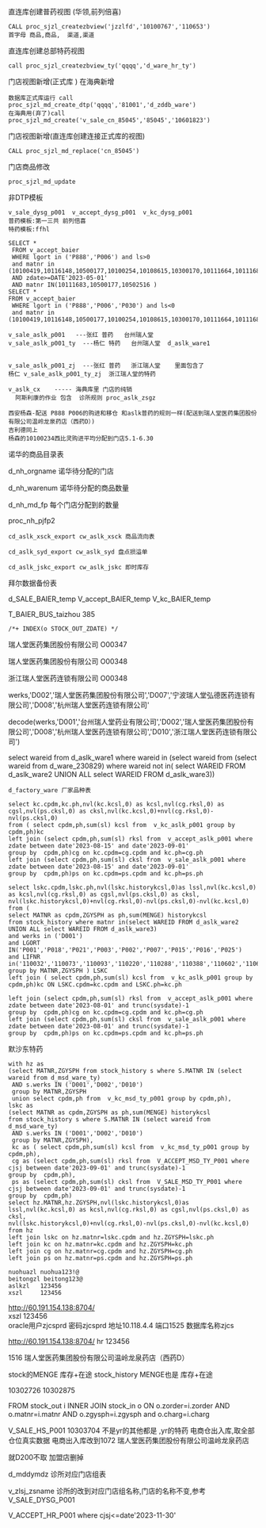 直连库创建普药视图  (华领,前列倍喜) 

```
CALL proc_sjzl_createzbview('jzzlfd','10100767','110653')
首字母 商品,商品,  渠道,渠道
```

直连库创建总部特药视图

```
call proc_sjzl_createzbview_ty('qqqq','d_ware_hr_ty')
```

门店视图新增(正式库 ) 在海典新增

```
数据库正式库运行 call proc_sjzl_md_create_dtp('qqqq','81001','d_zddb_ware')
在海典用(弃了)call  proc_sjzl_md_create('v_sale_cn_85045','85045','10601823')
```

门店视图新增(直连库创建连接正式库的视图)

```
CALL proc_sjzl_md_replace('cn_85045')
```

门店商品修改

```
proc_sjzl_md_update
```

非DTP模板

```
v_sale_dysg_p001  v_accept_dysg_p001  v_kc_dysg_p001
普药模板:第一三共 前列倍喜
特药模板:ffhl
```

```
SELECT *
 FROM v_accept_baier
 WHERE lgort in ('P888','P006') and ls>0
 and matnr in (10100419,10116148,10500177,10100254,10108615,10300170,10111664,10111682,10111683,10502516)
 AND zdate>=DATE'2023-05-01'
 AND matnr IN(10111683,10500177,10502516 )
SELECT *
FROM v_accept_baier
 WHERE lgort in ('P888','P006','P030') and ls<0
 and matnr in (10100419,10116148,10500177,10100254,10108615,10300170,10111664,10111682,10111683,10502516)
```

```
v_sale_aslk_p001   ---张红 普药   台州瑞人堂
v_sale_aslk_p001_ty  ---杨仁 特药   台州瑞人堂  d_aslk_ware1


v_sale_aslk_p001_zj  ---张红 普药   浙江瑞人堂    里面包含了 
杨仁 v_sale_aslk_p001_ty_zj  浙江瑞人堂的特药

v_aslk_cx    ----- 海典库里 门店的纯销   
  阿斯利康的作业 包含  诊所规则 proc_aslk_zsgz
```

```
西安杨森-配送 P888 P006的购进和移仓 和aslk普药的规则一样(配送到瑞人堂医药集团股份有限公司温岭龙泉药店（西药D）)
吉利德同上
杨森的10100234西比灵购进平均分配到门店5.1-6.30
```

诺华的商品目录表

d_nh_orgname 诺华待分配的门店

d_nh_warenum 诺华待分配的商品数量

d_nh_md_fp   每个门店分配到的数量

proc_nh_pjfp2

```
cd_aslk_xsck_export cw_aslk_xsck 商品流向表

cd_aslk_syd_export cw_aslk_syd 盘点损溢单

cd_aslk_jskc_export cw_aslk_jskc 即时库存
```

拜尔数据备份表

d_SALE_BAIER_temp  V_accept_BAIER_temp V_kc_BAIER_temp

T_BAIER_BUS_taizhou 385

```
/*+ INDEX(o STOCK_OUT_ZDATE) */ 
```

瑞人堂医药集团股份有限公司  O00347

瑞人堂医药集团股份有限公司  O00348

浙江瑞人堂医药连锁有限公司  O00348

werks,'D002','瑞人堂医药集团股份有限公司','D007','宁波瑞人堂弘德医药连锁有限公司','D008','杭州瑞人堂医药连锁有限公司'

decode(werks,'D001','台州瑞人堂药业有限公司','D002','瑞人堂医药集团股份有限公司','D008','杭州瑞人堂医药连锁有限公司','D010','浙江瑞人堂医药连锁有限公司')

select wareid from d_aslk_ware1 where wareid in (select wareid from (select wareid from d_ware_230829)
where wareid not in( select WAREID FROM d_aslk_ware2 UNION ALL select WAREID FROM d_aslk_ware3))

```
d_factory_ware 厂家品种表
```

```
select kc.cpdm,kc.ph,nvl(kc.kcsl,0) as kcsl,nvl(cg.rksl,0) as cgsl,nvl(ps.cksl,0) as cksl,nvl(kc.kcsl,0)+nvl(cg.rksl,0)-nvl(ps.cksl,0) 
from ( select cpdm,ph,sum(sl) kcsl from  v_kc_aslk_p001 group by cpdm,ph)kc
left join (select cpdm,ph,sum(sl) rksl from  v_accept_aslk_p001 where zdate between date'2023-08-15' and date'2023-09-01'
group by  cpdm,ph)cg on kc.cpdm=cg.cpdm and kc.ph=cg.ph
left join (select cpdm,ph,sum(sl) cksl from  v_sale_aslk_p001 where zdate between date'2023-08-15' and date'2023-09-01'
group by  cpdm,ph)ps on kc.cpdm=ps.cpdm and kc.ph=ps.ph
```

```
select lskc.cpdm,lskc.ph,nvl(lskc.historykcsl,0)as lssl,nvl(kc.kcsl,0) as kcsl,nvl(cg.rksl,0) as cgsl,nvl(ps.cksl,0) as cksl,
nvl(lskc.historykcsl,0)+nvl(cg.rksl,0)-nvl(ps.cksl,0)-nvl(kc.kcsl,0) 
from (
select MATNR as cpdm,ZGYSPH as ph,sum(MENGE) historykcsl 
from stock_history where matnr in(select WAREID FROM d_aslk_ware2 UNION ALL select WAREID FROM d_aslk_ware3)
and werks in ('D001')
and LGORT IN('P001','P018','P021','P003','P002','P007','P015','P016','P025')
and LIFNR in('110032','110073','110093','110220','110288','110388','110602','110634','110673','110190','110221','110451','110339','110473')
group by MATNR,ZGYSPH ) LSKC 
left join ( select cpdm,ph,sum(sl) kcsl from  v_kc_aslk_p001 group by cpdm,ph)kc ON LSKC.cpdm=kc.cpdm and LSKC.ph=kc.ph

left join (select cpdm,ph,sum(sl) rksl from  v_accept_aslk_p001 where zdate between date'2023-08-01' and trunc(sysdate)-1
group by  cpdm,ph)cg on kc.cpdm=cg.cpdm and kc.ph=cg.ph
left join (select cpdm,ph,sum(sl) cksl from  v_sale_aslk_p001 where zdate between date'2023-08-01' and trunc(sysdate)-1
group by  cpdm,ph)ps on kc.cpdm=ps.cpdm and kc.ph=ps.ph
```

默沙东特药

```
with hz as 
(select MATNR,ZGYSPH from stock_history s where S.MATNR IN (select wareid from d_msd_ware_ty)
 AND s.werks IN ('D001','D002','D010') 
 group by MATNR,ZGYSPH
 union select cpdm,ph from  v_kc_msd_ty_p001 group by cpdm,ph),
lskc as
(select MATNR as cpdm,ZGYSPH as ph,sum(MENGE) historykcsl 
from stock_history s where S.MATNR IN (select wareid from d_msd_ware_ty)
 AND s.werks IN ('D001','D002','D010') 
 group by MATNR,ZGYSPH),
 kc as ( select cpdm,ph,sum(sl) kcsl from  v_kc_msd_ty_p001 group by cpdm,ph),
 cg as (select cpdm,ph,sum(sl) rksl from  V_ACCEPT_MSD_TY_P001 where cjsj between date'2023-09-01' and trunc(sysdate)-1
group by  cpdm,ph),
 ps as (select cpdm,ph,sum(sl) cksl from  V_SALE_MSD_TY_P001 where cjsj between date'2023-09-01' and trunc(sysdate)-1
group by  cpdm,ph)
select hz.MATNR,hz.ZGYSPH,nvl(lskc.historykcsl,0)as lssl,nvl(kc.kcsl,0) as kcsl,nvl(cg.rksl,0) as cgsl,nvl(ps.cksl,0) as cksl,
nvl(lskc.historykcsl,0)+nvl(cg.rksl,0)-nvl(ps.cksl,0)-nvl(kc.kcsl,0) 
from hz
left join lskc on hz.matnr=lskc.cpdm and hz.ZGYSPH=lskc.ph
left join kc on hz.matnr=kc.cpdm and hz.ZGYSPH=kc.ph
left join cg on hz.matnr=cg.cpdm and hz.ZGYSPH=cg.ph
left join ps on hz.matnr=ps.cpdm and hz.ZGYSPH=ps.ph
```

```
nuohuazl nuohua123!@
beitongzl beitong123@
aslkzl   123456
xszl     123456
```

http://60.191.154.138:8704/    
xszl 123456   
oracle用户zjcsprd 密码zjcsprd 地址10.118.4.4 端口1525  数据库名称zjcs

http://60.191.154.138:8704/  hr 123456

1516   瑞人堂医药集团股份有限公司温岭龙泉药店（西药D）

stock的MENGE 库存+在途 stock_history MENGE也是 库存+在途

10302726  10302875

FROM  stock_out i
  INNER JOIN stock_in o ON o.zorder=i.zorder AND o.matnr=i.matnr AND o.zgysph=i.zgysph and o.charg=i.charg

V_SALE_HS_P001 10303704 不是yr的其他都是 ,yr的特药 电商仓出入库,取全部仓位真实数据 电商出入库改到1072 瑞人堂医药集团股份有限公司温岭龙泉药店

就D200不取 加盟店删掉

d_mddymdz 诊所对应门店组表

v_zlsj_zsname 诊所的改到对应门店组名称,门店的名称不变,参考V_SALE_DYSG_P001

V_ACCEPT_HR_P001 where cjsj<=date'2023-11-30'
